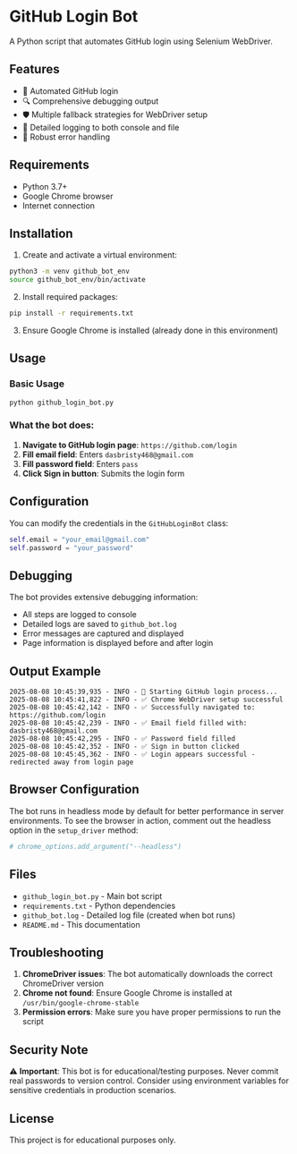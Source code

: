 # GitHub Login Bot

A Python script that automates GitHub login using Selenium WebDriver.

## Features

- 🚀 Automated GitHub login
- 🔍 Comprehensive debugging output
- 🛡️ Multiple fallback strategies for WebDriver setup
- 📝 Detailed logging to both console and file
- 🔧 Robust error handling

## Requirements

- Python 3.7+
- Google Chrome browser
- Internet connection

## Installation

1. Create and activate a virtual environment:
```bash
python3 -m venv github_bot_env
source github_bot_env/bin/activate
```

2. Install required packages:
```bash
pip install -r requirements.txt
```

3. Ensure Google Chrome is installed (already done in this environment)

## Usage

### Basic Usage
```bash
python github_login_bot.py
```

### What the bot does:

1. **Navigate to GitHub login page**: `https://github.com/login`
2. **Fill email field**: Enters `dasbristy468@gmail.com`
3. **Fill password field**: Enters `pass`
4. **Click Sign in button**: Submits the login form

## Configuration

You can modify the credentials in the `GitHubLoginBot` class:

```python
self.email = "your_email@gmail.com"
self.password = "your_password"
```

## Debugging

The bot provides extensive debugging information:
- All steps are logged to console
- Detailed logs are saved to `github_bot.log`
- Error messages are captured and displayed
- Page information is displayed before and after login

## Output Example

```
2025-08-08 10:45:39,935 - INFO - 🚀 Starting GitHub login process...
2025-08-08 10:45:41,822 - INFO - ✅ Chrome WebDriver setup successful
2025-08-08 10:45:42,142 - INFO - ✅ Successfully navigated to: https://github.com/login
2025-08-08 10:45:42,239 - INFO - ✅ Email field filled with: dasbristy468@gmail.com
2025-08-08 10:45:42,295 - INFO - ✅ Password field filled
2025-08-08 10:45:42,352 - INFO - ✅ Sign in button clicked
2025-08-08 10:45:45,362 - INFO - ✅ Login appears successful - redirected away from login page
```

## Browser Configuration

The bot runs in headless mode by default for better performance in server environments. To see the browser in action, comment out the headless option in the `setup_driver` method:

```python
# chrome_options.add_argument("--headless")
```

## Files

- `github_login_bot.py` - Main bot script
- `requirements.txt` - Python dependencies
- `github_bot.log` - Detailed log file (created when bot runs)
- `README.md` - This documentation

## Troubleshooting

1. **ChromeDriver issues**: The bot automatically downloads the correct ChromeDriver version
2. **Chrome not found**: Ensure Google Chrome is installed at `/usr/bin/google-chrome-stable`
3. **Permission errors**: Make sure you have proper permissions to run the script

## Security Note

⚠️ **Important**: This bot is for educational/testing purposes. Never commit real passwords to version control. Consider using environment variables for sensitive credentials in production scenarios.

## License

This project is for educational purposes only.